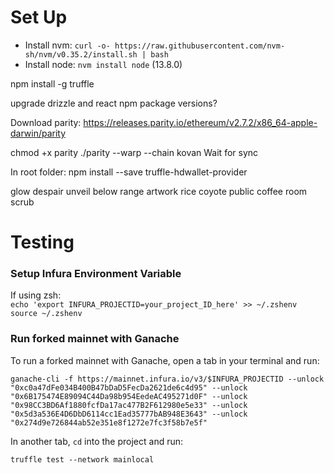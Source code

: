 # Set Up
- Install nvm:
`curl -o- https://raw.githubusercontent.com/nvm-sh/nvm/v0.35.2/install.sh | bash`
- Install node:
`nvm install node` (13.8.0)

npm install -g truffle

upgrade drizzle and react npm package versions?

Download parity:
https://releases.parity.io/ethereum/v2.7.2/x86_64-apple-darwin/parity

chmod +x parity
./parity --warp --chain kovan
Wait for sync

In root folder:
npm install --save truffle-hdwallet-provider


glow despair unveil below range artwork rice coyote public coffee room scrub

# Testing

### Setup Infura Environment Variable

If using zsh:  
`echo 'export INFURA_PROJECTID=your_project_ID_here' >> ~/.zshenv`  
`source ~/.zshenv`

### Run forked mainnet with Ganache

To run a forked mainnet with Ganache, open a tab in your terminal and run:

`ganache-cli -f https://mainnet.infura.io/v3/$INFURA_PROJECTID --unlock "0xc0a47dFe034B400B47bDaD5FecDa2621de6c4d95" --unlock "0x6B175474E89094C44Da98b954EedeAC495271d0F" --unlock "0x98CC3BD6Af1880fcfDa17ac477B2F612980e5e33" --unlock "0x5d3a536E4D6DbD6114cc1Ead35777bAB948E3643" --unlock "0x274d9e726844ab52e351e8f1272e7fc3f58b7e5f"`

In another tab, `cd` into the project and run:

`truffle test --network mainlocal`

